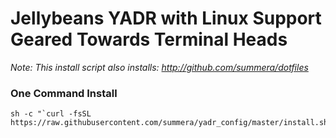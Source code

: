 Jellybeans YADR with Linux Support Geared Towards Terminal Heads
================================================================

*Note: This install script also installs: http://github.com/summera/dotfiles*

### One Command Install
    sh -c "`curl -fsSL https://raw.githubusercontent.com/summera/yadr_config/master/install.sh`"
